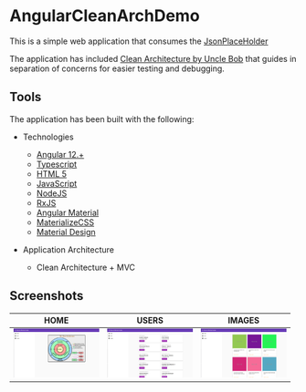 # AngularCleanArchDemo
This is a simple web application that consumes the [JsonPlaceHolder](https://jsonplaceholder.typicode.com/)

The application has included [Clean Architecture by Uncle Bob](https://www.oreilly.com/library/view/clean-architecture-a/9780134494272/) that guides in separation of concerns for easier testing and debugging.

## Tools
The application has been built with the following:

* Technologies
    
    * [Angular 12.+](https://angular.io/)
    * [Typescript](https://www.typescriptlang.org/)
    * [HTML 5](https://en.wikipedia.org/wiki/HTML5)
    * [JavaScript](https://developer.mozilla.org/en-US/docs/Web/JavaScript)
    * [NodeJS](https://nodejs.org/en/)
    * [RxJS](https://rxjs.dev/)
    * [Angular Material](https://material.angular.io/)
    * [MaterializeCSS](https://materializecss.com/)
    * [Material Design](https://material.io/)

* Application Architecture

    * Clean Architecture + MVC


## Screenshots

HOME | USERS | IMAGES
---- | ----- | ------ 
<img src="screens/home.png" width="150"> | <img src="screens/users.png" width="150"> | <img src="screens/images.png" width="150">



